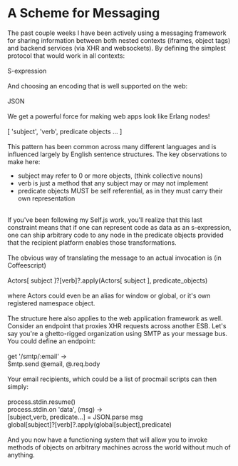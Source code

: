 A Scheme for Messaging
======================

The past couple weeks I have been actively using a messaging framework for sharing information between both nested contexts (iframes, object tags) and backend services (via XHR and websockets). By defining the simplest protocol that would work in all contexts:<br><br>  S-expression<br><br>And choosing an encoding that is well supported on the web:<br><br>  JSON<br><br>We get a powerful force for making web apps look like Erlang nodes!<br><br>  [ &#39;subject&#39;, &#39;verb&#39;, predicate objects ... ]<br><br>This pattern has been common across many different languages and is influenced largely by English sentence structures.   The key observations to make here:<ul><li>subject may refer to 0 or more objects, (think collective nouns)</li><li>verb is just a method that any subject may or may not implement</li><li>predicate objects MUST be self referential, as in they must carry their own representation</li></ul><br>If you&#39;ve been following my Self.js work, you&#39;ll realize that this last constraint means that if one can represent code as data as an s-expression, one can ship arbitrary code to any node in the predicate objects provided that the recipient platform enables those transformations. <br><br>The obvious way of translating the message to an actual invocation is (in Coffeescript)<br><br>  Actors[ subject ]?[verb]?.apply(Actors[ subject ], predicate_objects)<br><br>where Actors could even be an alias for window or global, or it&#39;s own registered namespace object. <br><br>The structure here also applies to the web application framework as well. Consider an endpoint that proxies XHR requests across another ESB. Let&#39;s say you&#39;re a ghetto-rigged organization using SMTP as your message bus. You could define an endpoint:<br><br>  get &#39;/smtp/:email&#39; -><br>          Smtp.send @email, @.req.body<br><br>Your email recipients, which could be a list of procmail scripts can then simply:<br><br>  process.stdin.resume()<br>  process.stdin.on &#39;data&#39;, (msg) -><br>          [subject,verb, predicate...] = JSON.parse msg<br>          global[subject]?[verb]?.apply(global[subject],predicate)<br><br>And you now have a functioning system that will allow you to invoke methods of objects on arbitrary machines across the world without much of anything. <br><br><br><br>  